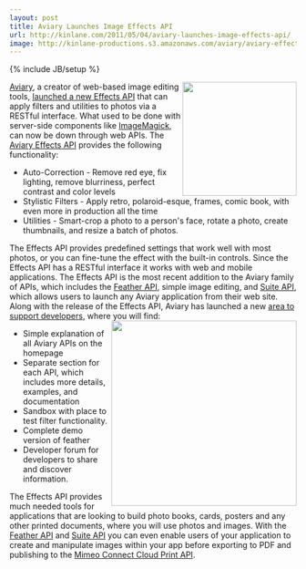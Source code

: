 ```yaml
---
layout: post
title: Aviary Launches Image Effects API
url: http://kinlane.com/2011/05/04/aviary-launches-image-effects-api/
image: http://kinlane-productions.s3.amazonaws.com/aviary/aviary-effects-image.png
---
```

{% include JB/setup %}
<p>
     <img class="c1" src="http://kinlane-productions.s3.amazonaws.com/aviary/aviary-effects-image.png" alt="" width="200" align="right" /><a title="Aviary" href="aviary.com">Aviary</a>, a creator of web-based image editing tools, <a title="launched a new Effects API" href="http://blog.aviary.com/aviarys-effects-api-and-new-developer-site/">launched a new Effects API</a> that can apply filters and utilities to photos via a RESTful interface. What used to be done with server-side components like <a title="ImageMagick" href="http://www.kinlane.com/2011/01/programming-with-images-using-imagemagick/">ImageMagick</a>, can now be down through web APIs. The <a title="Aviary Effects API" href="http://developers.aviary.com/effects-api">Aviary Effects API</a> provides the following functionality:
</p>
<ul class="mainlist">
     <li>Auto-Correction - Remove red eye, fix lighting, remove blurriness, perfect contrast and color levels
     </li>
     <li>Stylistic Filters - Apply retro, polaroid-esque, frames, comic book, with even more in production all the time
     </li>
     <li>Utilities - Smart-crop a photo to a person's face, rotate a photo, create thumbnails, and resize a batch of photos.
     </li>
</ul>
<p>
     The Effects API provides predefined settings that work well with most photos, or you can fine-tune the effect with the built-in controls. Since the Effects API has a RESTful interface it works with web and mobile applications. The Effects API is the most recent addition to the Aviary family of APIs, which includes the <a title="Feather API" href="http://developers.aviary.com/featherapi">Feather API</a>, simple image editing, and <a title="Suite API" href="http://developers.aviary.com/suite-api">Suite API</a>, which allows users to launch any Aviary application from their web site. Along with the release of the Effects API, Aviary has launched a new <a title="area to support developers" href="http://developers.aviary.com/">area to support developers</a>, where you will find:<img class="c1" src="http://kinlane-productions.s3.amazonaws.com/aviary/aviary-developer-area.png" alt="" width="325" align="right" />
</p>
<ul class="mainlist">
     <li>Simple explanation of all Aviary APIs on the homepage
     </li>
     <li>Separate section for each API, which includes more details, examples, and documentation
     </li>
     <li>Sandbox with place to test filter functionality.
     </li>
     <li>Complete demo version of feather
     </li>
     <li>Developer forum for developers to share and discover information.
     </li>
</ul>
<p>
     The Effects API provides much needed tools for applications that are looking to build photo books, cards, posters and any other printed documents, where you will use photos and images. With the <a title="Feather API" href="http://developers.aviary.com/featherapi">Feather API</a> and <a title="Suite API" href="http://developers.aviary.com/suite-api">Suite API</a> you can even enable users of your application to create and manipulate images within your app before exporting to PDF and publishing to the <a title="Mimeo Connect Cloud Print API" href="http://developer.mimeo.com">Mimeo Connect Cloud Print API</a>.
</p>
